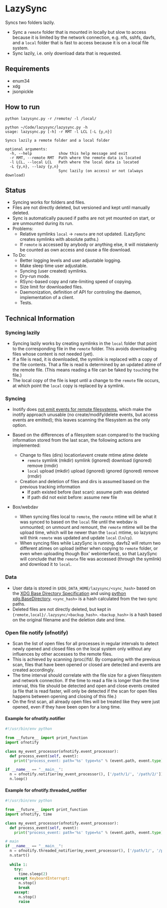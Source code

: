 # LazySync

Syncs two folders lazily.

* Sync a `remote` folder that is mounted in locally but slow to access because it is limited by the network 
  connection, e.g. nfs, sshfs, davfs, and a `local` folder that is fast to access because it is on a local 
  file system.
* Sync lazily, i.e. only download data that is requested.

## Requirements

* enum34
* xdg
* jsonpickle

## How to run

```
python lazysync.py -r /remote/ -l /local/
```

```
python ~/Code/lazysync/lazysync.py -h
usage: lazysync.py [-h] -r RMT -l LCL [-L {y,n}]

Syncs lazily a remote folder and a local folder

optional arguments:
  -h, --help            show this help message and exit
  -r RMT, --remote RMT  Path where the remote data is located
  -l LCL, --local LCL   Path where the local data is located
  -L {y,n}, --lazy {y,n}
                        Sync lazily (on access) or not (always download)

```

## Status

* Syncing works for folders and files.
* Files are not directly deleted, but versioned and kept until manually deleted.
* Sync is automatically paused if paths are not yet mounted on start, or are unmounted during its run.
* Problems:
  * Relative symlinks `local` -> `remote` are not updated. (LazySync creates symlinks with absolute paths.)
  * If `remote` is accessed by anybody or anything else, it will mistakenly be counted as own access and cause a file 
    download.
* To Do:
  * Better logging levels and user adjustable logging.
  * Make sleep time user adjustable.
  * Syncing (user created) symlinks.
  * Dry-run mode.
  * RSync-based copy and rate-limiting speed of copying.
  * Size limit for downloaded files.
  * Daemonization, definition of API for controling the daemon, implementation of a client.
  * Tests.

## Technical Information

### Syncing lazily

* Syncing lazily works by creating symlinks in the `local` folder that point to the corresponding file in 
  the `remote` folder. This avoids downloading files whose content is not needed (yet).
* If a file is read, it is downloaded, the symlink is replaced with a copy of the file contents. That a file is read is
  determined by an updated atime of the remote file. (This means reading a file can be faked by `touch`ing the file.)
* The local copy of the file is kept until a change to the `remote` file occurs, at which point the `local` copy is 
  replaced by a symlink.

### Syncing

* Inotify does [not emit events for remote filesystems](http://unix.stackexchange.com/questions/238956/), which make the 
  inotify approach unusable (no create/modify/delete events, but access events are emitted); this leaves scanning the 
  filesystem as the only option.
* Based on the differences of a filesystem scan compared to the tracking information stored from the last scan, the 
  following actions are implemented:
  
  * Change to files (dirs)
    location\event     create              mtime                 atime                   delete
    * `remote`         symlink (mkdir)     symlink (ignored)     download (ignored)      remove (rmdir)
    * `local`          upload (mkdir)      upload  (ignored)     ignored (ignored)       remove (rmdir)
  * Creation and deletion of files and dirs is assumed based on the previous tracking information
    * If path existed before (last scan): assume path was deleted
    * If path did not exist before: assume new file
  
* Box/webdav
  * When syncing files local to `remote`, the `remote` mtime will be what it was synced to based on the 
    `local` file until the webdav is unmounted; on unmount and remount, the `remote` mtime will be the upload time, 
    which will be newer than the `local` mtime, so lazysync will think `remote` was updated and update `local` 
    (`ln`/`cp`).
  * When syncing files while LazySync is running, davfs2 will return two different atimes on upload (either when copying 
    to `remote` folder, or even when uploading though Box' webinterface), so that LazySync will conclude that the 
    `remote` file was accessed (through the symlink) and download it to `local`.

### Data

* User data is stored in `$XDG_DATA_HOME/lazysync/<sync_hash>` based on the 
  [XDG Base Directory Specification](https://specifications.freedesktop.org/basedir-spec/basedir-spec-latest.html) and
  using [python xdg.BaseDirectory](http://pyxdg.readthedocs.io/en/latest/_modules/xdg/BaseDirectory.html).
  `<sync_hash>` is a hash calculated from the two sync paths.
* Deleted files are not directly deleted, but kept in `{remote,local}/.lazysync/<backup_hash>`. `<backup_hash>` is a 
  hash based on the original filename and the deletion date and time.

### Open file notify (ofnotify)

* Scan the list of open files for all processes in regular intervals to detect newly opened and closed files on the 
  local system only without any influences by other accesses to the remote files.
* This is achieved by scanning /proc/<pid>/fd/<fd>. By comparing with the previous scan, files that have been opened or
  closed are detected and events are created accordingly.
* The time interval should correlate with the file size for a given filesystem and network connection. If the time to 
  read a file is longer than the time interval, this file should be detected and open and close events created (a file 
  that is read faster, will only be detected if the scan for open files happens between opening and closing of this 
  file.)
* On the first scan, all already open files will be treated like they were just opened, even if they have been open for
  a long time.

#### Example for ofnotify.notifier

```python
#!/usr/bin/env python

from __future__ import print_function
import ofnotify

class my_event_processor(ofnotify.event_processor):
  def process_event(self, event):
    print("process_event: path='%s' type=%s" % (event.path, event.type))

if __name__ == "__main__":
  n = ofnotify.notifier(my_event_processor(), ['/path/1/', '/path/2/'])
  n.loop()
```

#### Example for ofnotify.threaded_notifier

```python
#!/usr/bin/env python

from __future__ import print_function
import ofnotify, time

class my_event_processor(ofnotify.event_processor):
  def process_event(self, event):
    print("process_event: path='%s' type=%s" % (event.path, event.type))

# main    
if __name__ == "__main__":
  n = ofnotify.threaded_notifier(my_event_processor(), ['/path/1/', '/path/2/'])
  n.start()
  
  while 1:
    try:
      time.sleep(2)
    except KeyboardInterrupt:
      n.stop()
      break
    except:
      n.stop()
      raise
```
